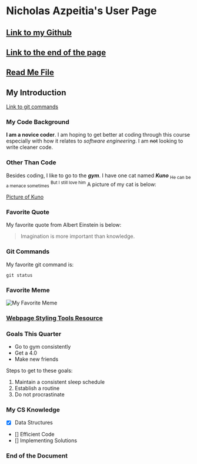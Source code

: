 # Nicholas Azpeitia's User Page
## [Link to my Github](https://github.com/NickAzp/)
## [Link to the end of the page](#end-of-the-document)
## [Read Me File](README.md)
## My Introduction
[Link to git commands](#git-commands)
### My Code Background
**I am a novice coder**. I am hoping to get better at coding through this course especially with how
it relates to *software engineering*. I am ~~not~~ looking to write cleaner code. 
### Other Than Code
Besides coding, I like to go to the **_gym_**. I have one cat named ***Kuno*** <sub>He can be a menace sometimes</sub> <sup>But I still love him</sup>
A picture of my cat is below:

[Picture of Kuno](images/KunoPic.png)

### Favorite Quote
My favorite quote from Albert Einstein is below:
> Imagination is more important than knowledge.

### Git Commands
My favorite git command is:
```
git status
```
### Favorite Meme
![My Favorite Meme](https://i.chzbgr.com/thumb800/19006981/h1DCA2D7D/a-compilation-of-funny-memes-about-programming-and-computer-science)

### [Webpage Styling Tools Resource](https://docs.github.com/en/get-started/writing-on-github/getting-started-with-writing-and-formatting-on-github/basic-writing-and-formatting-syntax)

### Goals This Quarter
- Go to gym consistently
- Get a 4.0
- Make new friends

Steps to get to these goals:
1. Maintain a consistent sleep schedule
2. Establish a routine
3. Do not procrastinate

### My CS Knowledge
- [x] Data Structures
- [] Efficient Code
- [] Implementing Solutions

### End of the Document